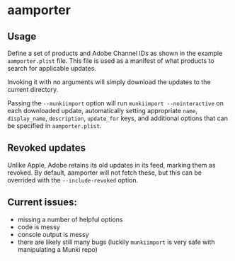 # aamporter

## Usage

Define a set of products and Adobe Channel IDs as shown in the example `aamporter.plist` file. This file is used as a manifest of what products to search for applicable updates.

Invoking it with no arguments will simply download the updates to the current directory.

Passing the `--munkiimport` option will run `munkiimport --nointeractive` on each downloaded update, automatically setting appropriate `name`, `display_name`, `description`, `update_for` keys, and additional options that can be specified in `aamporter.plist`.

## Revoked updates

Unlike Apple, Adobe retains its old updates in its feed, marking them as revoked. By default, aamporter will not fetch these, but this can be overrided with the `--include-revoked` option.

## Current issues:
* missing a number of helpful options
* code is messy
* console output is messy
* there are likely still many bugs (luckily `munkiimport` is very safe with manipulating a Munki repo)
